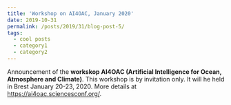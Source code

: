 ```yaml
---
title: 'Workshop on AI4OAC, January 2020'
date: 2019-10-31
permalink: /posts/2019/31/blog-post-5/
tags:
  - cool posts
  - category1
  - category2
---
```


Announcement of the **workskop AI4OAC (Artificial Intelligence for Ocean, Atmosphere and Climate)**. This workshop is by invitation only. It will he held in Brest January 20-23, 2020. More details at https://ai4oac.sciencesconf.org/.
